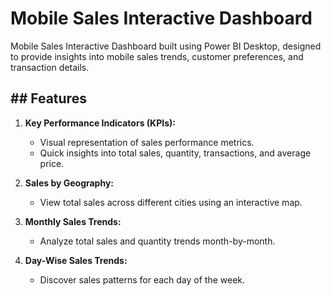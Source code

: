 # Mobile Sales Interactive Dashboard
Mobile Sales Interactive Dashboard built using Power BI Desktop, designed to provide insights into mobile sales trends, customer preferences, and transaction details.
## ## Features 

1. **Key Performance Indicators (KPIs):**
   - Visual representation of sales performance metrics.
   - Quick insights into total sales, quantity, transactions, and average price.

2. **Sales by Geography:**
   - View total sales across different cities using an interactive map.

3. **Monthly Sales Trends:**
   - Analyze total sales and quantity trends month-by-month.

4. **Day-Wise Sales Trends:**
   - Discover sales patterns for each day of the week.

